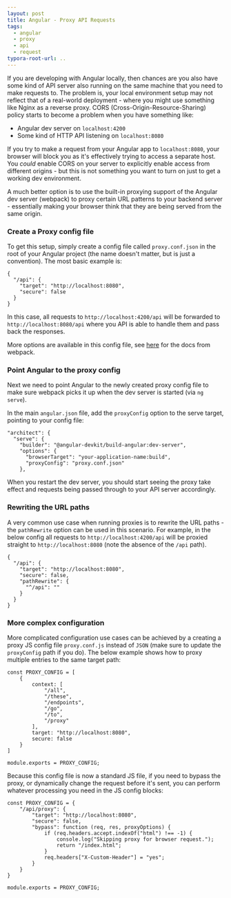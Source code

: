 ```yaml
---
layout: post
title: Angular - Proxy API Requests
tags:
  - angular
  - proxy
  - api
  - request
typora-root-url: ..
---
```


If you are developing with Angular locally, then chances are you also have some kind of API server also running on the same machine that you need to make requests to. The problem is, your local environment setup may not reflect that of a real-world deployment - where you might use something like Nginx as a reverse proxy. CORS (Cross-Origin-Resource-Sharing) policy starts to become a problem when you have something like:

- Angular dev server on `localhost:4200`
- Some kind of HTTP API listening on `localhost:8080`

If you try to make a request from your Angular app to `localhost:8080`, your browser will block you as it's effectively trying to access a separate host. You *could* enable CORS on your server to explicitly enable access from different origins - but this is not something you want to turn on just to get a working dev environment.

A much better option is to use the built-in proxying support of the Angular dev server (webpack) to proxy certain URL patterns to your backend server - essentially making your browser think that they are being served from the same origin.

### Create a Proxy config file

To get this setup, simply create a config file called `proxy.conf.json` in the root of your Angular project (the name doesn't matter, but is just a convention). The most basic example is: 

```
{
  "/api": {
    "target": "http://localhost:8080",
    "secure": false
  }
}
```

In this case, all requests to `http://localhost:4200/api` will be forwarded to `http://localhost:8080/api` where you API is able to handle them and pass back the responses.

More options are available in this config file, see [here](https://webpack.js.org/configuration/dev-server/#devserverproxy) for the docs from webpack.

### Point Angular to the proxy config

Next we need to point Angular to the newly created proxy config file to make sure webpack picks it up when the dev server is started (via `ng serve`).

In the main `angular.json` file, add the `proxyConfig` option to the serve target, pointing to your config file:

```
"architect": {
  "serve": {
    "builder": "@angular-devkit/build-angular:dev-server",
    "options": {
      "browserTarget": "your-application-name:build",
      "proxyConfig": "proxy.conf.json"
    },
```

When you restart the dev server, you should start seeing the proxy take effect and requests being passed through to your API server accordingly.

### Rewriting the URL paths

A very common use case when running proxies is to rewrite the URL paths - the `pathRewrite` option can be used in this scenario. For example, in the below config all requests to `http://localhost:4200/api` will be proxied straight to `http://localhost:8080` (note the absence of the `/api` path).

```
{
  "/api": {
    "target": "http://localhost:8080",
    "secure": false,
    "pathRewrite": {
      "^/api": ""
    }
  }
}
```

### More complex configuration

More complicated configuration use cases can be achieved by a creating a proxy JS config file `proxy.conf.js` instead of `JSON` (make sure to update the `proxyConfig` path if you do). The below example shows how to proxy multiple entries to the same target path:

```
const PROXY_CONFIG = [
    {
        context: [
            "/all",
            "/these",
            "/endpoints",
            "/go",
            "/to",
            "/proxy"
        ],
        target: "http://localhost:8080",
        secure: false
    }
]

module.exports = PROXY_CONFIG;
```

Because this config file is now a standard JS file, if you need to bypass the proxy, or dynamically change the request before it's sent, you can perform whatever processing you need in the JS config blocks:

```
const PROXY_CONFIG = {
    "/api/proxy": {
        "target": "http://localhost:8080",
        "secure": false,
        "bypass": function (req, res, proxyOptions) {
            if (req.headers.accept.indexOf("html") !== -1) {
                console.log("Skipping proxy for browser request.");
                return "/index.html";
            }
            req.headers["X-Custom-Header"] = "yes";
        }
    }
}

module.exports = PROXY_CONFIG;
```